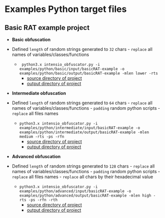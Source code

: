 # Examples Python target files

## Basic RAT example project

- **Basic obfuscation**
- Defined `length` of random strings generated to `32` chars - `replace` all names of variables/classes/functions
  - ` python3.x intensio_obfuscator.py -i examples/python/basic/input/basicRAT-example -o examples/python/basic/output/basicRAT-example -mlen lower -rts`
      - [source directory of project](../../intensio/examples/python/basic/input/basicRAT-example)
      - [output directory of project](../../intensio/examples/python/basic/output/basicRAT-example)


- **Intermediate obfuscation** 
- Defined `length` of random strings generated to `64` chars - `replace` all names of variables/classes/functions - `padding` random python scripts - `replace` all files names
  - `python3.x intensio_obfuscator.py -i examples/python/intermediate/input/basicRAT-example -o examples/python/intermediate/output/basicRAT-example -mlen medium -rts -ps -rfn`
      - [source directory of project](../../intensio/examples/python/intermediate/input/basicRAT-example)
      - [output directory of project](../../intensio/examples/python/intermediate/output/basicRAT-example)


- **Advanced obfuscation** 
- Defined `length` of random strings generated to `128` chars - `replace` all names of variables/classes/functions - `padding` random python scripts - `replace` all files names - `replace` all chars by their hexadecimal value
  - `python3.x intensio_obfuscator.py -i examples/python/advanced/input/basicRAT-example -o examples/python/advanced/output/basicRAT-example -mlen high -rts -ps -rfn -rth`
      - [source directory of project](../../intensio/examples/python/advanced/input/basicRAT-example)
      - [output directory of project](../../intensio/examples/python/advanced/output/basicRAT-example)


